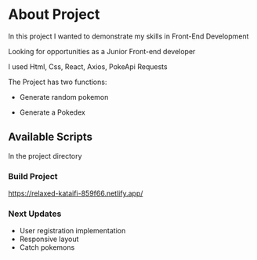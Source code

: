 # About Project

In this project I wanted to demonstrate my skills in Front-End Development

Looking for opportunities as a Junior Front-end developer

I used Html, Css, React, Axios, PokeApi Requests

The Project has two functions:

* Generate random pokemon

* Generate a Pokedex

## Available Scripts

In the project directory

### Build Project

https://relaxed-kataifi-859f66.netlify.app/

### Next Updates

* User registration implementation
* Responsive layout
* Catch pokemons
